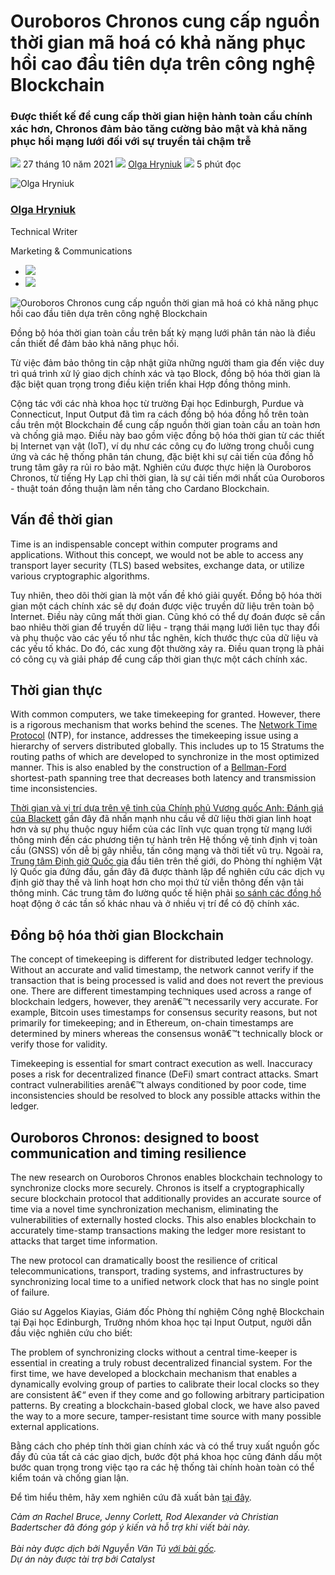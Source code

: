 # Ouroboros Chronos cung cấp nguồn thời gian mã hoá có khả năng phục hồi cao đầu tiên dựa trên công nghệ Blockchain

### **Được thiết kế để cung cấp thời gian hiện hành toàn cầu chính xác hơn, Chronos đảm bảo tăng cường bảo mật và khả năng phục hồi mạng lưới đối với sự truyền tải chậm trễ**

![](img/2021-10-27-ouroboros-chronos-provides-the-first-high-resilience-cryptographic-time-source-based-on-blockchain.002.png) 27 tháng 10 năm 2021 ![](img/2021-10-27-ouroboros-chronos-provides-the-first-high-resilience-cryptographic-time-source-based-on-blockchain.002.png) [Olga Hryniuk](tmp//en/blog/authors/olga-hryniuk/page-1/) ![](img/2021-10-27-ouroboros-chronos-provides-the-first-high-resilience-cryptographic-time-source-based-on-blockchain.003.png) 5 phút đọc

![Olga Hryniuk](img/2021-10-27-ouroboros-chronos-provides-the-first-high-resilience-cryptographic-time-source-based-on-blockchain.004.png)[](tmp//en/blog/authors/olga-hryniuk/page-1/)

### [**Olga Hryniuk**](tmp//en/blog/authors/olga-hryniuk/page-1/)

Technical Writer

Marketing &amp; Communications

- ![](img/2021-10-27-ouroboros-chronos-provides-the-first-high-resilience-cryptographic-time-source-based-on-blockchain.005.png)[](https://www.linkedin.com/in/olga-hryniuk-1094a3160/ "LinkedIn")
- ![](img/2021-10-27-ouroboros-chronos-provides-the-first-high-resilience-cryptographic-time-source-based-on-blockchain.006.png)[](https://github.com/olgahryniuk "GitHub")

![Ouroboros Chronos cung cấp nguồn thời gian mã hoá có khả năng phục hồi cao đầu tiên dựa trên công nghệ Blockchain](img/2021-10-27-ouroboros-chronos-provides-the-first-high-resilience-cryptographic-time-source-based-on-blockchain.007.jpeg)

Đồng bộ hóa thời gian toàn cầu trên bất kỳ mạng lưới phân tán nào là điều cần thiết để đảm bảo khả năng phục hồi.

Từ việc đảm bảo thông tin cập nhật giữa những người tham gia đến việc duy trì quá trình xử lý giao dịch chính xác và tạo Block, đồng bộ hóa thời gian là đặc biệt quan trọng trong điều kiện triển khai Hợp đồng thông minh.

Cộng tác với các nhà khoa học từ trường Đại học Edinburgh, Purdue và Connecticut, Input Output đã tìm ra cách đồng bộ hóa đồng hồ trên toàn cầu trên một Blockchain để cung cấp nguồn thời gian toàn cầu an toàn hơn và chống giả mạo. Điều này bao gồm việc đồng bộ hóa thời gian từ các thiết bị Internet vạn vật (IoT), ví dụ như các công cụ đo lường trong chuỗi cung ứng và các hệ thống phân tán chung, đặc biệt khi sự cải tiến của đồng hồ trung tâm gây ra rủi ro bảo mật. Nghiên cứu được thực hiện là Ouroboros Chronos, từ tiếng Hy Lạp chỉ thời gian, là sự cải tiến mới nhất của Ouroboros - thuật toán đồng thuận làm nền tảng cho Cardano Blockchain.

## **Vấn đề thời gian**

Time is an indispensable concept within computer programs and applications. Without this concept, we would not be able to access any transport layer security (TLS) based websites, exchange data, or utilize various cryptographic algorithms.

Tuy nhiên, theo dõi thời gian là một vấn đề khó giải quyết. Đồng bộ hóa thời gian một cách chính xác sẽ dự đoán được việc truyền dữ liệu trên toàn bộ Internet. Điều này cũng mất thời gian. Cũng khó có thể dự đoán được sẽ cần bao nhiêu thời gian để truyền dữ liệu - trạng thái mạng lưới liên tục thay đổi và phụ thuộc vào các yếu tố như tắc nghẽn, kích thước thực của dữ liệu và các yếu tố khác. Do đó, các xung đột thường xảy ra. Điều quan trọng là phải có công cụ và giải pháp để cung cấp thời gian thực một cách chính xác.

## **Thời gian thực**

With common computers, we take timekeeping for granted. However, there is a rigorous mechanism that works behind the scenes. The [Network Time Protocol](http://ntp.org/) (NTP), for instance, addresses the timekeeping issue using a hierarchy of servers distributed globally. This includes up to 15 Stratums the routing paths of which are developed to synchronize in the most optimized manner. This is also enabled by the construction of a [Bellman-Ford](https://en.wikipedia.org/wiki/Bellman%E2%80%93Ford_algorithm) shortest-path spanning tree that decreases both latency and transmission time inconsistencies.

[Thời gian và vị trí dựa trên vệ tinh của Chính phủ Vương quốc Anh: Đánh giá của Blackett](https://www.gov.uk/government/publications/satellite-derived-time-and-position-blackett-review) gần đây đã nhấn mạnh nhu cầu về dữ liệu thời gian linh hoạt hơn và sự phụ thuộc nguy hiểm của các lĩnh vực quan trọng từ mạng lưới thông minh đến các phương tiện tự hành trên Hệ thống vệ tinh định vị toàn cầu (GNSS) vốn dễ bị gây nhiễu, tấn công mạng và thời tiết vũ trụ. Ngoài ra, [Trung tâm Định giờ Quốc gia](https://www.gov.uk/government/news/worlds-first-timing-centre-to-protect-uk-from-risk-of-satellite-failure) đầu tiên trên thế giới, do Phòng thí nghiệm Vật lý Quốc gia đứng đầu, gần đây đã được thành lập để nghiên cứu các dịch vụ định giờ thay thế và linh hoạt hơn cho mọi thứ từ viễn thông đến vận tải thông minh. Các trung tâm đo lường quốc tế hiện phải [so sánh các đồng hồ](https://www.npl.co.uk/time-frequency/comparison-dissemination) hoạt động ở các tần số khác nhau và ở nhiều vị trí để có độ chính xác.

## **Đồng bộ hóa thời gian Blockchain**

The concept of timekeeping is different for distributed ledger technology. Without an accurate and valid timestamp, the network cannot verify if the transaction that is being processed is valid and does not revert the previous one. There are different timestamping techniques used across a range of blockchain ledgers, however, they arenâ€™t necessarily very accurate. For example, Bitcoin uses timestamps for consensus security reasons, but not primarily for timekeeping; and in Ethereum, on-chain timestamps are determined by miners whereas the consensus wonâ€™t technically block or verify those for validity.

Timekeeping is essential for smart contract execution as well. Inaccuracy poses a risk for decentralized finance (DeFi) smart contract attacks. Smart contract vulnerabilities arenâ€™t always conditioned by poor code, time inconsistencies should be resolved to block any possible attacks within the ledger.

## **Ouroboros Chronos: designed to boost communication and timing resilience**

The new research on Ouroboros Chronos enables blockchain technology to synchronize clocks more securely. Chronos is itself a cryptographically secure blockchain protocol that additionally provides an accurate source of time via a novel time synchronization mechanism, eliminating the vulnerabilities of externally hosted clocks. This also enables blockchain to accurately time-stamp transactions making the ledger more resistant to attacks that target time information.

The new protocol can dramatically boost the resilience of critical telecommunications, transport, trading systems, and infrastructures by synchronizing local time to a unified network clock that has no single point of failure.

Giáo sư Aggelos Kiayias, Giám đốc Phòng thí nghiệm Công nghệ Blockchain tại Đại học Edinburgh, Trưởng nhóm khoa học tại Input Output, người dẫn đầu việc nghiên cứu cho biết:

The problem of synchronizing clocks without a central time-keeper is essential in creating a truly robust decentralized financial system. For the first time, we have developed a blockchain mechanism that enables a dynamically evolving group of parties to calibrate their local clocks so they are consistent â€“ even if they come and go following arbitrary participation patterns. By creating a blockchain-based global clock, we have also paved the way to a more secure, tamper-resistant time source with many possible external applications.

Bằng cách cho phép tính thời gian chính xác và có thể truy xuất nguồn gốc đầy đủ của tất cả các giao dịch, bước đột phá khoa học cũng đánh dấu một bước quan trọng trong việc tạo ra các hệ thống tài chính hoàn toàn có thể kiểm toán và chống gian lận.

Để tìm hiểu thêm, hãy xem nghiên cứu đã xuất bản [tại đây](https://eprint.iacr.org/2019/838.pdf).

*Cảm ơn Rachel Bruce, Jenny Corlett, Rod Alexander và Christian Badertscher đã đóng góp ý kiến và hỗ trợ khi viết bài này.<br><br>Bài này được dịch bởi Nguyễn Văn Tú <a class="_active_edit_href" href="https://iohk.io/en/blog/posts/2021/10/27/ouroboros-chronos-provides-the-first-high-resilience-cryptographic-time-source-based-on-blockchain/">với bài gốc</a>.<br>*Dự án này được tài trợ bởi Catalyst**
